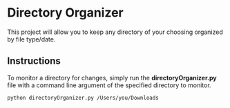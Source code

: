 # Directory Organizer

This project will allow you to keep any directory of your choosing organized by file type/date.

## Instructions

To monitor a directory for changes, simply run the **directoryOrganizer.py** file with a command line argument of the specified directory to monitor.

    python directoryOrganizer.py /Users/you/Downloads